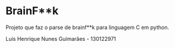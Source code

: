 # BrainF**k
Projeto que faz o parse de brainf**k para linguagem C em python.

Luis Henrique Nunes Guimarães - 130122971
